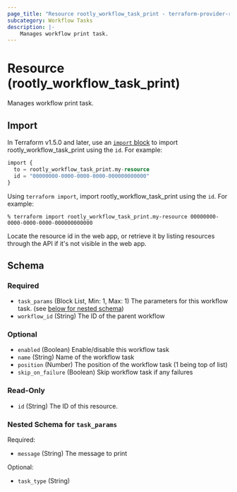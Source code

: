 ```yaml
---
page_title: "Resource rootly_workflow_task_print - terraform-provider-rootly"
subcategory: Workflow Tasks
description: |-
    Manages workflow print task.
---
```


# Resource (rootly_workflow_task_print)

Manages workflow print task.



## Import

In Terraform v1.5.0 and later, use an [`import` block](https://developer.hashicorp.com/terraform/language/import) to import rootly_workflow_task_print using the `id`. For example:

```terraform
import {
  to = rootly_workflow_task_print.my-resource
  id = "00000000-0000-0000-0000-000000000000"
}
```

Using `terraform import`, import rootly_workflow_task_print using the `id`. For example:

```console
% terraform import rootly_workflow_task_print.my-resource 00000000-0000-0000-0000-000000000000
```

Locate the resource id in the web app, or retrieve it by listing resources through the API if it's not visible in the web app.

<!-- schema generated by tfplugindocs -->
## Schema

### Required

- `task_params` (Block List, Min: 1, Max: 1) The parameters for this workflow task. (see [below for nested schema](#nestedblock--task_params))
- `workflow_id` (String) The ID of the parent workflow

### Optional

- `enabled` (Boolean) Enable/disable this workflow task
- `name` (String) Name of the workflow task
- `position` (Number) The position of the workflow task (1 being top of list)
- `skip_on_failure` (Boolean) Skip workflow task if any failures

### Read-Only

- `id` (String) The ID of this resource.

<a id="nestedblock--task_params"></a>
### Nested Schema for `task_params`

Required:

- `message` (String) The message to print

Optional:

- `task_type` (String)
